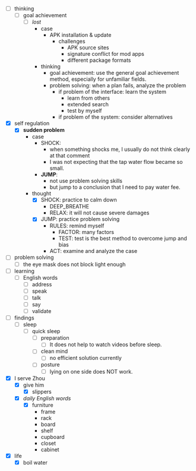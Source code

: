 - [ ] thinking
    - [ ] goal achievement
        - [ ] *lost*
            - case
                - APK installation & update
                    - challenges
                        - APK source sites
                        - signature conflict for mod apps
                        - different package formats
            - thinking
                - goal achievement: use the general goal achievement method, especially for unfamiliar fields.
                - problem solving: when a plan fails, analyze the problem
                    - if problem of the interface: learn the system
                        - learn from others
                        - extended search
                        - test by myself
                    - if problem of the system: consider alternatives
- [x] self regulation
    - [x] **sudden problem**
        - case
            - SHOCK: 
                - when something shocks me, I usually do not think clearly at that comment
                - I was not expecting that the tap water flow became so small. 
            - **JUMP**: 
                - not use problem solving skills
                - but jump to a conclusion that I need to pay water fee.
        - thought
            - [x] SHOCK: practice to calm down
                - DEEP_BREATHE
                - RELAX: it will not cause severe damages
            - [x] JUMP: practice problem solving
                - RULES: remind myself
                    - FACTOR: many factors
                    - TEST: test is the best method to overcome jump and bias
                - ACT: examine and analyze the case
- [ ] problem solving
    - [ ] the eye mask does not block light enough
- [ ] learning
    - [ ] English words
        - [ ] address
        - [ ] speak
        - [ ] talk
        - [ ] say
        - [ ] validate
- [ ] findings
    - [ ] sleep
        - [ ] quick sleep
            - [ ] preparation
                - [ ] It does not help to watch videos before sleep.
            - [ ] clean mind
                - [ ] no efficient solution currently
            - [ ] posture
                - [ ] lying on one side does NOT work.
- [x] I serve Zhou
    - [x] give him
        - [x] slippers
    - [x] *daily English words*
        - [x] furniture
            - frame
            - rack
            - board
            - shelf
            - cupboard
            - closet
            - cabinet
- [x] life
    - [x] boil water